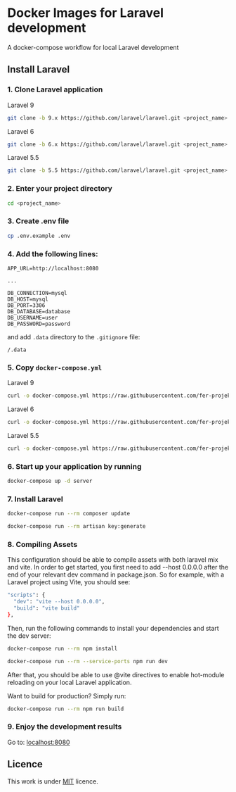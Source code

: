 # Docker Images for Laravel development

A docker-compose workflow for local Laravel development

## Install Laravel

### 1. Clone Laravel application

Laravel 9
```sh
git clone -b 9.x https://github.com/laravel/laravel.git <project_name>
```

Laravel 6
```sh
git clone -b 6.x https://github.com/laravel/laravel.git <project_name>
```

Laravel 5.5
```sh
git clone -b 5.5 https://github.com/laravel/laravel.git <project_name>
```

### 2. Enter your project directory

```sh
cd <project_name>
```

### 3. Create .env file

```sh
cp .env.example .env
```

### 4. Add the following lines:

```
APP_URL=http://localhost:8080

...

DB_CONNECTION=mysql
DB_HOST=mysql
DB_PORT=3306
DB_DATABASE=database
DB_USERNAME=user
DB_PASSWORD=password
```

and add `.data` directory to the `.gitignore` file:

```
/.data
```

### 5. Copy `docker-compose.yml`

Laravel 9
```sh
curl -o docker-compose.yml https://raw.githubusercontent.com/fer-projekt/docker/main/laravel/9/docker-compose.yml
```

Laravel 6
```sh
curl -o docker-compose.yml https://raw.githubusercontent.com/fer-projekt/docker/main/laravel/6/docker-compose.yml
```

Laravel 5.5
```sh
curl -o docker-compose.yml https://raw.githubusercontent.com/fer-projekt/docker/main/laravel/5.5/docker-compose.yml
```

### 6. Start up your application by running

```sh
docker-compose up -d server
```

### 7. Install Laravel

```sh
docker-compose run --rm composer update
```

```sh
docker-compose run --rm artisan key:generate
```

### 8. Compiling Assets

This configuration should be able to compile assets with both laravel mix and vite. In order to get started, you first need to add  --host 0.0.0.0 after the end of your relevant dev command in package.json. So for example, with a Laravel project using Vite, you should see:

```sh
"scripts": {
  "dev": "vite --host 0.0.0.0",
  "build": "vite build"
},
```

Then, run the following commands to install your dependencies and start the dev server:

```sh
docker-compose run --rm npm install
```

```sh
docker-compose run --rm --service-ports npm run dev
```

After that, you should be able to use @vite directives to enable hot-module reloading on your local Laravel application.

Want to build for production? Simply run:

```sh
docker-compose run --rm npm run build
```

### 9. Enjoy the development results 

Go to: [localhost:8080](http://localhost:8080)

## Licence

This work is under [MIT](LICENCE) licence.
